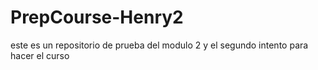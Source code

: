 # PrepCourse-Henry2
este es un repositorio de prueba del modulo 2 y el segundo intento para hacer el curso
